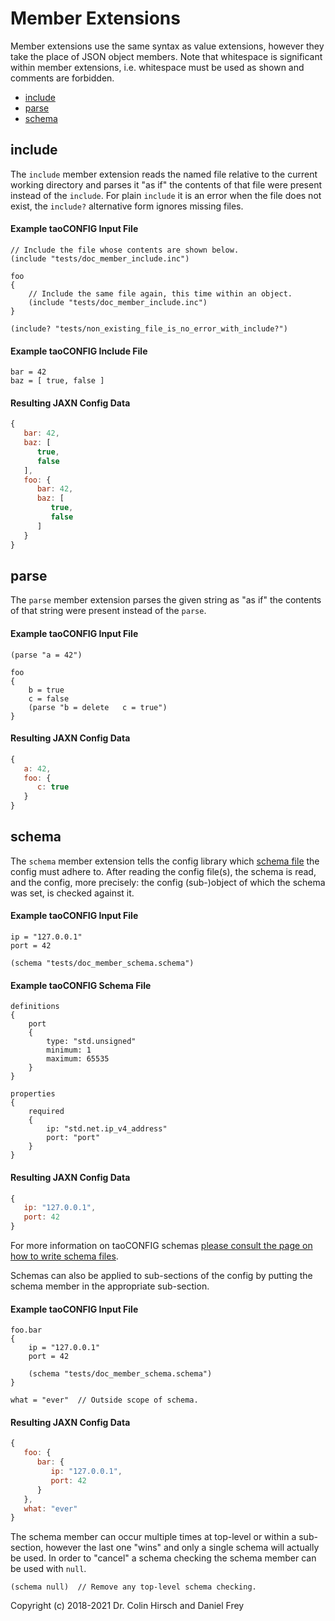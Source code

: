 # Member Extensions

Member extensions use the same syntax as value extensions, however they take the place of JSON object members.
Note that whitespace is significant within member extensions, i.e. whitespace must be used as shown and comments are forbidden.

 * [include](#include)
 * [parse](#parse)
 * [schema](#schema)



## include

The `include` member extension reads the named file relative to the current working directory and parses it "as if" the contents of that file were present instead of the `include`.
For plain `include` it is an error when the file does not exist, the `include?` alternative form ignores missing files.

#### Example taoCONFIG Input File

```
// Include the file whose contents are shown below.
(include "tests/doc_member_include.inc")

foo
{
    // Include the same file again, this time within an object.
    (include "tests/doc_member_include.inc")
}

(include? "tests/non_existing_file_is_no_error_with_include?")
```

#### Example taoCONFIG Include File

```
bar = 42
baz = [ true, false ]
```

#### Resulting JAXN Config Data

```javascript
{
   bar: 42,
   baz: [
      true,
      false
   ],
   foo: {
      bar: 42,
      baz: [
         true,
         false
      ]
   }
}
```



## parse

The `parse` member extension parses the given string as "as if" the contents of that string were present instead of the `parse`.

#### Example taoCONFIG Input File

```
(parse "a = 42")

foo
{
    b = true
    c = false
    (parse "b = delete   c = true")
}
```

#### Resulting JAXN Config Data

```javascript
{
   a: 42,
   foo: {
      c: true
   }
}
```



## schema

The `schema` member extension tells the config library which [schema file](Writing-Schema-Files.cfg) the config must adhere to.
After reading the config file(s), the schema is read, and the config, more precisely: the config (sub-)object of which the schema was set, is checked against it.

#### Example taoCONFIG Input File

```
ip = "127.0.0.1"
port = 42

(schema "tests/doc_member_schema.schema")
```

#### Example taoCONFIG Schema File

```
definitions
{
    port
    {
        type: "std.unsigned"
        minimum: 1
        maximum: 65535
    }
}

properties
{
    required
    {
        ip: "std.net.ip_v4_address"
        port: "port"
    }
}
```

#### Resulting JAXN Config Data

```javascript
{
   ip: "127.0.0.1",
   port: 42
}
```

For more information on taoCONFIG schemas [please consult the page on how to write schema files](Writing-Schema-Files.md).

Schemas can also be applied to sub-sections of the config by putting the schema member in the appropriate sub-section.

#### Example taoCONFIG Input File

```
foo.bar
{
    ip = "127.0.0.1"
    port = 42

    (schema "tests/doc_member_schema.schema")
}

what = "ever"  // Outside scope of schema.
```

#### Resulting JAXN Config Data

```javascript
{
   foo: {
      bar: {
         ip: "127.0.0.1",
         port: 42
      }
   },
   what: "ever"
}
```

The schema member can occur multiple times at top-level or within a sub-section, however the last one "wins" and only a single schema will actually be used.
In order to "cancel" a schema checking the schema member can be used with `null`.

```
(schema null)  // Remove any top-level schema checking.
```



Copyright (c) 2018-2021 Dr. Colin Hirsch and Daniel Frey

[JAXN]: https://github.com/stand-art/jaxn
[JSON]: https://tools.ietf.org/html/rfc8259
[taoCONFIG]: https://github.com/taocpp/config
[taoJSON]: https://github.com/taocpp/json
